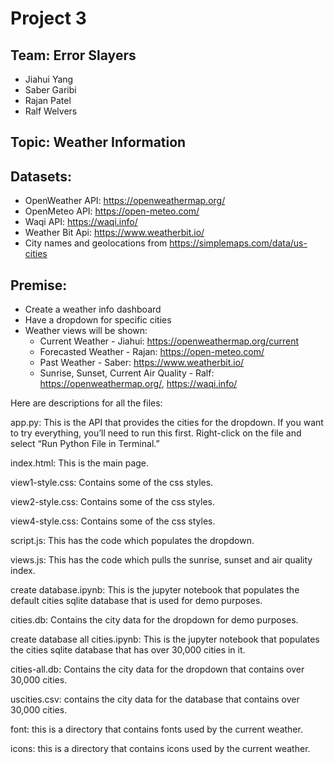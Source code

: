 # Project 3
## Team: Error Slayers
* Jiahui Yang
* Saber Garibi
* Rajan Patel
* Ralf Welvers

## Topic: Weather Information	

## Datasets:
* OpenWeather API: https://openweathermap.org/
* OpenMeteo API: https://open-meteo.com/
* Waqi API: https://waqi.info/
* Weather Bit Api: https://www.weatherbit.io/
* City names and geolocations from https://simplemaps.com/data/us-cities

## Premise:
* Create a weather info dashboard
* Have a dropdown for specific cities
* Weather views will be shown:
  - Current Weather - Jiahui: https://openweathermap.org/current
  - Forecasted Weather - Rajan: https://open-meteo.com/
  - Past Weather - Saber: https://www.weatherbit.io/
  - Sunrise, Sunset, Current Air Quality - Ralf: https://openweathermap.org/, https://waqi.info/

Here are descriptions for all the files:

app.py: This is the API that provides the cities for the dropdown. If you want to try everything, you’ll need to run this first. Right-click on the file and select “Run Python File in Terminal.”

index.html: This is the main page.

view1-style.css: Contains some of the css styles.

view2-style.css: Contains some of the css styles.

view4-style.css: Contains some of the css styles.

script.js: This has the code which populates the dropdown.

views.js: This has the code which pulls the sunrise, sunset and air quality index.

create database.ipynb: This is the jupyter notebook that populates the default cities sqlite database that is used for demo purposes.

cities.db: Contains the city data for the dropdown for demo purposes.

create database all cities.ipynb: This is the jupyter notebook that populates the cities sqlite database that has over 30,000 cities in it.

cities-all.db: Contains the city data for the dropdown that contains over 30,000 cities.

uscities.csv: contains the city data for the database that contains over 30,000 cities.

font: this is a directory that contains fonts used by the current weather.

icons: this is a directory that contains icons used by the current weather.
